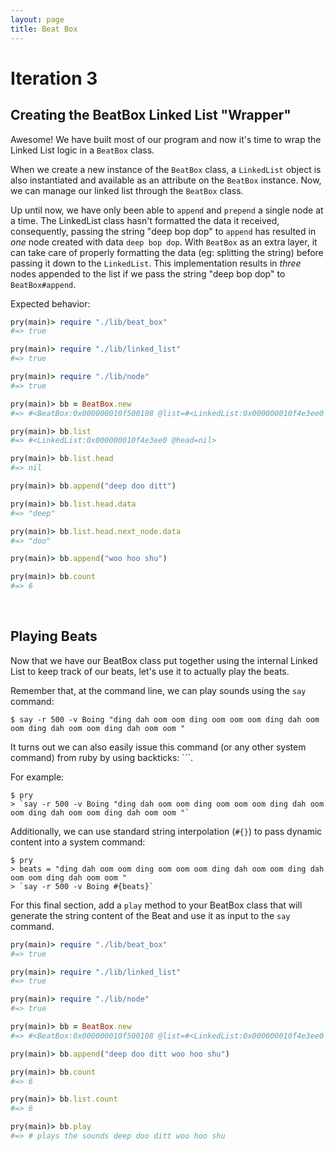 ```yaml
---
layout: page
title: Beat Box
---
```

# Iteration 3

## Creating the BeatBox Linked List "Wrapper"

Awesome! We have built most of our program and now it's time to wrap the Linked List logic in a `BeatBox` class.

When we create a new instance of the `BeatBox` class, a `LinkedList` object is also instantiated and available as an attribute on the `BeatBox` instance. Now, we can manage our linked list through the `BeatBox` class.

Up until now, we have only been able to `append` and `prepend` a single node at a time. The LinkedList class hasn't formatted the data it received, consequently, passing the string "deep bop dop" to `append` has resulted in _one_ node created with data `deep bop dop`. With `BeatBox` as an extra layer, it can take care of properly formatting the data (eg: splitting the string) before passing it down to the `LinkedList`. This implementation results in _three_ nodes appended to the list if we pass the string "deep bop dop" to `BeatBox#append`.

Expected behavior:

```ruby
pry(main)> require "./lib/beat_box"
#=> true

pry(main)> require "./lib/linked_list"
#=> true

pry(main)> require "./lib/node"
#=> true

pry(main)> bb = BeatBox.new
#=> #<BeatBox:0x000000010f500108 @list=#<LinkedList:0x000000010f4e3ee0 @head=nil>

pry(main)> bb.list
#=> #<LinkedList:0x000000010f4e3ee0 @head=nil>

pry(main)> bb.list.head
#=> nil 

pry(main)> bb.append("deep doo ditt")

pry(main)> bb.list.head.data
#=> "deep"

pry(main)> bb.list.head.next_node.data
#=> "doo"

pry(main)> bb.append("woo hoo shu")

pry(main)> bb.count
#=> 6
```

<br>

## Playing Beats

Now that we have our BeatBox class put together using the internal Linked List to keep track of our beats, let's use it to actually play the beats.

Remember that, at the command line, we can play sounds using the `say` command:

```
$ say -r 500 -v Boing "ding dah oom oom ding oom oom oom ding dah oom oom ding dah oom oom ding dah oom oom "
```

It turns out we can also easily issue this command (or any other system command) from ruby by using backticks: ```.

For example:

```
$ pry
> `say -r 500 -v Boing "ding dah oom oom ding oom oom oom ding dah oom oom ding dah oom oom ding dah oom oom "`
```

Additionally, we can use standard string interpolation (`#{}`) to pass dynamic content into a system command:


```
$ pry
> beats = "ding dah oom oom ding oom oom oom ding dah oom oom ding dah oom oom ding dah oom oom "
> `say -r 500 -v Boing #{beats}`
```

For this final section, add a `play` method to your BeatBox class that will generate the string content of the Beat and use it as input to the `say` command.

```ruby
pry(main)> require "./lib/beat_box"
#=> true

pry(main)> require "./lib/linked_list"
#=> true

pry(main)> require "./lib/node"
#=> true

pry(main)> bb = BeatBox.new
#=> #<BeatBox:0x000000010f500108 @list=#<LinkedList:0x000000010f4e3ee0 @head=nil>

pry(main)> bb.append("deep doo ditt woo hoo shu")

pry(main)> bb.count
#=> 6

pry(main)> bb.list.count
#=> 6

pry(main)> bb.play
#=> # plays the sounds deep doo ditt woo hoo shu
```
